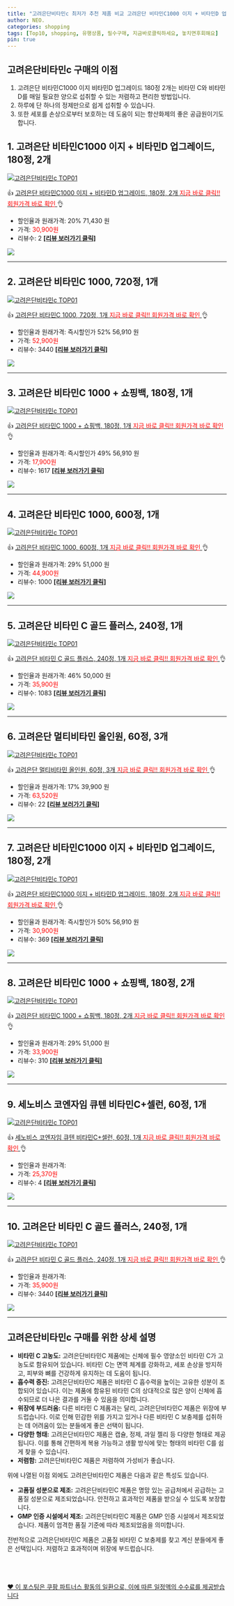 ```yaml
---
title: "고려은단비타민c 최저가 추천 제품 비교 고려은단 비타민C1000 이지 + 비타민D 업그레이드, 180정, 2개 가격 비교 최저가장점"
author: NEO.
categories: shopping
tags: [Top10, shopping, 유행상품, 필수구매, 지금바로클릭하세요, 놓치면후회해요]
pin: true
---
```

## 고려은단비타민c 구매의 이점
1. 고려은단 비타민C1000 이지 비타민D 업그레이드 180정 2개는 비타민 C와 비타민 D를 매일 필요한 양으로 섭취할 수 있는 저렴하고 편리한 방법입니다.
2. 하루에 단 하나의 정제만으로 쉽게 섭취할 수 있습니다.
3. 또한 세포를 손상으로부터 보호하는 데 도움이 되는 항산화제의 좋은 공급원이기도 합니다.

   

## 1. 고려은단 비타민C1000 이지 + 비타민D 업그레이드, 180정, 2개

[![고려은단비타민c TOP01](https://thumbnail6.coupangcdn.com/thumbnails/remote/490x490ex/image/vendor_inventory/6964/d21b673cc3d107dbfc5393b15706a462bd3c5833d39d2d32b28d3ed6ba5c.png)](https://link.coupang.com/re/AFFSDP?lptag=AF3617701&subid=GithubCoopas&pageKey=5307090358&traceid=V0-153&itemId=7677417031&vendorItemId=77769628233)


👍 [고려은단 비타민C1000 이지 + 비타민D 업그레이드, 180정, 2개 <font color=red> 지금 바로 클릭!! 회원가격 바로 확인 </font> ](https://link.coupang.com/re/AFFSDP?lptag=AF3617701&subid=GithubCoopas&pageKey=5307090358&traceid=V0-153&itemId=7677417031&vendorItemId=77769628233) 👌 


- 할인율과 원래가격: 20%  71,430   원
- 가격: <span style='color:red'>30,900원</span>
- 리뷰수: 2  [**[리뷰 보러가기 클릭]**](https://link.coupang.com/re/AFFSDP?lptag=AF3617701&subid=GithubCoopas&pageKey=5307090358&traceid=V0-153&itemId=7677417031&vendorItemId=77769628233)

[![](/discount_price.png)](https://link.coupang.com/re/AFFSDP?lptag=AF3617701&subid=GithubCoopas&pageKey=5307090358&traceid=V0-153&itemId=7677417031&vendorItemId=77769628233)

---


   

## 2. 고려은단 비타민C 1000, 720정, 1개

[![고려은단비타민c TOP01](https://thumbnail8.coupangcdn.com/thumbnails/remote/490x490ex/image/vendor_inventory/e775/74dcd9bd61b53e11d973b54b4577f5b46195efff3c1bf797862a3d8d3721.jpg)](https://link.coupang.com/re/AFFSDP?lptag=AF3617701&subid=GithubCoopas&pageKey=7431508110&traceid=V0-153&itemId=324891&vendorItemId=82310782563)


👍 [고려은단 비타민C 1000, 720정, 1개 <font color=red> 지금 바로 클릭!! 회원가격 바로 확인 </font> ](https://link.coupang.com/re/AFFSDP?lptag=AF3617701&subid=GithubCoopas&pageKey=7431508110&traceid=V0-153&itemId=324891&vendorItemId=82310782563) 👌 


- 할인율과 원래가격: 즉시할인가 52%  56,910   원
- 가격: <span style='color:red'>52,900원</span>
- 리뷰수: 3440  [**[리뷰 보러가기 클릭]**](https://link.coupang.com/re/AFFSDP?lptag=AF3617701&subid=GithubCoopas&pageKey=7431508110&traceid=V0-153&itemId=324891&vendorItemId=82310782563)

[![](/discount_price.png)](https://link.coupang.com/re/AFFSDP?lptag=AF3617701&subid=GithubCoopas&pageKey=7431508110&traceid=V0-153&itemId=324891&vendorItemId=82310782563)

---


   

## 3. 고려은단 비타민C 1000 + 쇼핑백, 180정, 1개

[![고려은단비타민c TOP01](https://thumbnail7.coupangcdn.com/thumbnails/remote/490x490ex/image/retail/images/736035602956764-55cbf098-49bb-4181-9214-8237cc0524ee.jpg)](https://link.coupang.com/re/AFFSDP?lptag=AF3617701&subid=GithubCoopas&pageKey=7792252958&traceid=V0-153&itemId=21084677302&vendorItemId=3000235591)


👍 [고려은단 비타민C 1000 + 쇼핑백, 180정, 1개 <font color=red> 지금 바로 클릭!! 회원가격 바로 확인 </font> ](https://link.coupang.com/re/AFFSDP?lptag=AF3617701&subid=GithubCoopas&pageKey=7792252958&traceid=V0-153&itemId=21084677302&vendorItemId=3000235591) 👌 


- 할인율과 원래가격: 즉시할인가 49%  56,910   원
- 가격: <span style='color:red'>17,900원</span>
- 리뷰수: 1617  [**[리뷰 보러가기 클릭]**](https://link.coupang.com/re/AFFSDP?lptag=AF3617701&subid=GithubCoopas&pageKey=7792252958&traceid=V0-153&itemId=21084677302&vendorItemId=3000235591)

[![](/discount_price.png)](https://link.coupang.com/re/AFFSDP?lptag=AF3617701&subid=GithubCoopas&pageKey=7792252958&traceid=V0-153&itemId=21084677302&vendorItemId=3000235591)

---


   

## 4. 고려은단 비타민C 1000, 600정, 1개

[![고려은단비타민c TOP01](https://thumbnail9.coupangcdn.com/thumbnails/remote/490x490ex/image/vendor_inventory/b690/8ed9c95a055e823ce903fa59be85e127dd9bf9f7c1f11adc1d8e14eb4b3b.jpg)](https://link.coupang.com/re/AFFSDP?lptag=AF3617701&subid=GithubCoopas&pageKey=7431508110&traceid=V0-153&itemId=6260161690&vendorItemId=82310832054)


👍 [고려은단 비타민C 1000, 600정, 1개 <font color=red> 지금 바로 클릭!! 회원가격 바로 확인 </font> ](https://link.coupang.com/re/AFFSDP?lptag=AF3617701&subid=GithubCoopas&pageKey=7431508110&traceid=V0-153&itemId=6260161690&vendorItemId=82310832054) 👌 


- 할인율과 원래가격: 29%  51,000   원
- 가격: <span style='color:red'>44,900원</span>
- 리뷰수: 1000  [**[리뷰 보러가기 클릭]**](https://link.coupang.com/re/AFFSDP?lptag=AF3617701&subid=GithubCoopas&pageKey=7431508110&traceid=V0-153&itemId=6260161690&vendorItemId=82310832054)

[![](/discount_price.png)](https://link.coupang.com/re/AFFSDP?lptag=AF3617701&subid=GithubCoopas&pageKey=7431508110&traceid=V0-153&itemId=6260161690&vendorItemId=82310832054)

---


   

## 5. 고려은단 비타민 C 골드 플러스, 240정, 1개

[![고려은단비타민c TOP01](https://thumbnail7.coupangcdn.com/thumbnails/remote/490x490ex/image/vendor_inventory/3076/833b451388f74ef0556d81f13bfde70fadb21ab2e42998f1cd7c655748b1.png)](https://link.coupang.com/re/AFFSDP?lptag=AF3617701&subid=GithubCoopas&pageKey=6256392957&traceid=V0-153&itemId=6260129128&vendorItemId=81209834504)


👍 [고려은단 비타민 C 골드 플러스, 240정, 1개 <font color=red> 지금 바로 클릭!! 회원가격 바로 확인 </font> ](https://link.coupang.com/re/AFFSDP?lptag=AF3617701&subid=GithubCoopas&pageKey=6256392957&traceid=V0-153&itemId=6260129128&vendorItemId=81209834504) 👌 


- 할인율과 원래가격: 46%  50,000   원
- 가격: <span style='color:red'>35,900원</span>
- 리뷰수: 1083  [**[리뷰 보러가기 클릭]**](https://link.coupang.com/re/AFFSDP?lptag=AF3617701&subid=GithubCoopas&pageKey=6256392957&traceid=V0-153&itemId=6260129128&vendorItemId=81209834504)

[![](/discount_price.png)](https://link.coupang.com/re/AFFSDP?lptag=AF3617701&subid=GithubCoopas&pageKey=6256392957&traceid=V0-153&itemId=6260129128&vendorItemId=81209834504)

---


   

## 6. 고려은단 멀티비타민 올인원, 60정, 3개

[![고려은단비타민c TOP01](https://thumbnail10.coupangcdn.com/thumbnails/remote/490x490ex/image/vendor_inventory/ff07/7a7958f0688281dcc0977d1066b009132141259cd845541843f2063684b4.jpg)](https://link.coupang.com/re/AFFSDP?lptag=AF3617701&subid=GithubCoopas&pageKey=6743604050&traceid=V0-153&itemId=17892709009&vendorItemId=78477362984)


👍 [고려은단 멀티비타민 올인원, 60정, 3개 <font color=red> 지금 바로 클릭!! 회원가격 바로 확인 </font> ](https://link.coupang.com/re/AFFSDP?lptag=AF3617701&subid=GithubCoopas&pageKey=6743604050&traceid=V0-153&itemId=17892709009&vendorItemId=78477362984) 👌 


- 할인율과 원래가격: 17%  39,900   원
- 가격: <span style='color:red'>63,520원</span>
- 리뷰수: 22  [**[리뷰 보러가기 클릭]**](https://link.coupang.com/re/AFFSDP?lptag=AF3617701&subid=GithubCoopas&pageKey=6743604050&traceid=V0-153&itemId=17892709009&vendorItemId=78477362984)

[![](/discount_price.png)](https://link.coupang.com/re/AFFSDP?lptag=AF3617701&subid=GithubCoopas&pageKey=6743604050&traceid=V0-153&itemId=17892709009&vendorItemId=78477362984)

---


   

## 7. 고려은단 비타민C1000 이지 + 비타민D 업그레이드, 180정, 2개

[![고려은단비타민c TOP01](https://thumbnail6.coupangcdn.com/thumbnails/remote/490x490ex/image/vendor_inventory/6964/d21b673cc3d107dbfc5393b15706a462bd3c5833d39d2d32b28d3ed6ba5c.png)](https://link.coupang.com/re/AFFSDP?lptag=AF3617701&subid=GithubCoopas&pageKey=5307090358&traceid=V0-153&itemId=7677417031&vendorItemId=77769628233)


👍 [고려은단 비타민C1000 이지 + 비타민D 업그레이드, 180정, 2개 <font color=red> 지금 바로 클릭!! 회원가격 바로 확인 </font> ](https://link.coupang.com/re/AFFSDP?lptag=AF3617701&subid=GithubCoopas&pageKey=5307090358&traceid=V0-153&itemId=7677417031&vendorItemId=77769628233) 👌 


- 할인율과 원래가격: 즉시할인가 50%  56,910   원
- 가격: <span style='color:red'>30,900원</span>
- 리뷰수: 369  [**[리뷰 보러가기 클릭]**](https://link.coupang.com/re/AFFSDP?lptag=AF3617701&subid=GithubCoopas&pageKey=5307090358&traceid=V0-153&itemId=7677417031&vendorItemId=77769628233)

[![](/discount_price.png)](https://link.coupang.com/re/AFFSDP?lptag=AF3617701&subid=GithubCoopas&pageKey=5307090358&traceid=V0-153&itemId=7677417031&vendorItemId=77769628233)

---


   

## 8. 고려은단 비타민C 1000 + 쇼핑백, 180정, 2개

[![고려은단비타민c TOP01](https://thumbnail7.coupangcdn.com/thumbnails/remote/490x490ex/image/retail/images/736130986316754-a110396d-f8e0-43a8-aab3-c551d72f3c85.jpg)](https://link.coupang.com/re/AFFSDP?lptag=AF3617701&subid=GithubCoopas&pageKey=7792252958&traceid=V0-153&itemId=21084644183&vendorItemId=84995746489)


👍 [고려은단 비타민C 1000 + 쇼핑백, 180정, 2개 <font color=red> 지금 바로 클릭!! 회원가격 바로 확인 </font> ](https://link.coupang.com/re/AFFSDP?lptag=AF3617701&subid=GithubCoopas&pageKey=7792252958&traceid=V0-153&itemId=21084644183&vendorItemId=84995746489) 👌 


- 할인율과 원래가격: 29%  51,000   원
- 가격: <span style='color:red'>33,900원</span>
- 리뷰수: 310  [**[리뷰 보러가기 클릭]**](https://link.coupang.com/re/AFFSDP?lptag=AF3617701&subid=GithubCoopas&pageKey=7792252958&traceid=V0-153&itemId=21084644183&vendorItemId=84995746489)

[![](/discount_price.png)](https://link.coupang.com/re/AFFSDP?lptag=AF3617701&subid=GithubCoopas&pageKey=7792252958&traceid=V0-153&itemId=21084644183&vendorItemId=84995746489)

---


   

## 9. 세노비스 코엔자임 큐텐 비타민C+셀런, 60정, 1개

[![고려은단비타민c TOP01](https://thumbnail9.coupangcdn.com/thumbnails/remote/490x490ex/image/retail/images/2285811984388301-aed466cb-2913-4e6e-a3a5-aac29f6283fb.jpg)](https://link.coupang.com/re/AFFSDP?lptag=AF3617701&subid=GithubCoopas&pageKey=201511&traceid=V0-153&itemId=374159&vendorItemId=3000279176)


👍 [세노비스 코엔자임 큐텐 비타민C+셀런, 60정, 1개 <font color=red> 지금 바로 클릭!! 회원가격 바로 확인 </font> ](https://link.coupang.com/re/AFFSDP?lptag=AF3617701&subid=GithubCoopas&pageKey=201511&traceid=V0-153&itemId=374159&vendorItemId=3000279176) 👌 


- 할인율과 원래가격: 
- 가격: <span style='color:red'>25,370원</span>
- 리뷰수: 4  [**[리뷰 보러가기 클릭]**](https://link.coupang.com/re/AFFSDP?lptag=AF3617701&subid=GithubCoopas&pageKey=201511&traceid=V0-153&itemId=374159&vendorItemId=3000279176)

[![](/discount_price.png)](https://link.coupang.com/re/AFFSDP?lptag=AF3617701&subid=GithubCoopas&pageKey=201511&traceid=V0-153&itemId=374159&vendorItemId=3000279176)

---


   

## 10. 고려은단 비타민 C 골드 플러스, 240정, 1개

[![고려은단비타민c TOP01](https://thumbnail7.coupangcdn.com/thumbnails/remote/490x490ex/image/vendor_inventory/3076/833b451388f74ef0556d81f13bfde70fadb21ab2e42998f1cd7c655748b1.png)](https://link.coupang.com/re/AFFSDP?lptag=AF3617701&subid=GithubCoopas&pageKey=6256392957&traceid=V0-153&itemId=6260129128&vendorItemId=81209834504)


👍 [고려은단 비타민 C 골드 플러스, 240정, 1개 <font color=red> 지금 바로 클릭!! 회원가격 바로 확인 </font> ](https://link.coupang.com/re/AFFSDP?lptag=AF3617701&subid=GithubCoopas&pageKey=6256392957&traceid=V0-153&itemId=6260129128&vendorItemId=81209834504) 👌 


- 할인율과 원래가격: 
- 가격: <span style='color:red'>35,900원</span>
- 리뷰수: 3440  [**[리뷰 보러가기 클릭]**](https://link.coupang.com/re/AFFSDP?lptag=AF3617701&subid=GithubCoopas&pageKey=6256392957&traceid=V0-153&itemId=6260129128&vendorItemId=81209834504)

[![](/discount_price.png)](https://link.coupang.com/re/AFFSDP?lptag=AF3617701&subid=GithubCoopas&pageKey=6256392957&traceid=V0-153&itemId=6260129128&vendorItemId=81209834504)

---
## 고려은단비타민c 구매를 위한 상세 설명
* **비타민 C 고농도:** 고려은단비타민C 제품에는 신체에 필수 영양소인 비타민 C가 고농도로 함유되어 있습니다. 비타민 C는 면역 체계를 강화하고, 세포 손상을 방지하고, 피부와 뼈를 건강하게 유지하는 데 도움이 됩니다.
* **흡수력 증진:** 고려은단비타민C 제품은 비타민 C 흡수력을 높이는 고유한 성분이 조합되어 있습니다. 이는 제품에 함유된 비타민 C의 상대적으로 많은 양이 신체에 흡수되므로 더 나은 결과를 거둘 수 있음을 의미합니다.
* **위장에 부드러움:** 다른 비타민 C 제품과는 달리, 고려은단비타민C 제품은 위장에 부드럽습니다. 이로 인해 민감한 위를 가지고 있거나 다른 비타민 C 보충제를 섭취하는 데 어려움이 있는 분들에게 좋은 선택이 됩니다.
* **다양한 형태:** 고려은단비타민C 제품은 캡슐, 정제, 과일 젤리 등 다양한 형태로 제공됩니다. 이를 통해 간편하게 복용 가능하고 생활 방식에 맞는 형태의 비타민 C를 쉽게 찾을 수 있습니다.
* **저렴함:** 고려은단비타민C 제품은 저렴하여 가성비가 좋습니다.

위에 나열된 이점 외에도 고려은단비타민C 제품은 다음과 같은 특성도 있습니다.

* **고품질 성분으로 제조:** 고려은단비타민C 제품은 명망 있는 공급처에서 공급하는 고품질 성분으로 제조되었습니다. 안전하고 효과적인 제품을 받으실 수 있도록 보장합니다.
* **GMP 인증 시설에서 제조:** 고려은단비타민C 제품은 GMP 인증 시설에서 제조되었습니다. 제품이 엄격한 품질 기준에 따라 제조되었음을 의미합니다.

전반적으로 고려은단비타민C 제품은 고품질 비타민 C 보충제를 찾고 계신 분들에게 좋은 선택입니다. 저렴하고 효과적이며 위장에 부드럽습니다.<br><br><br><br><br> [ ❤  이 포스팅은 쿠팡 파트너스 활동의 일환으로, 이에 따른 일정액의 수수료를 제공받습니다](https://link.coupang.com/a/bcEFyh)